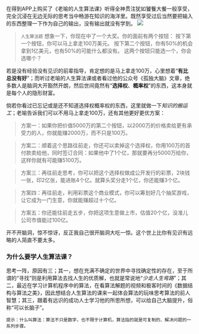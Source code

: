 
在得到APP上购买了《老喻的人生算法课》听得全神贯注犹如饕餮大餐一般享受，完全沉浸在无边无际的思考当中畅游在知识的海洋里。既然享受过后当然要把输入的东西整理一下作为自己的输出，没有输出就没有学到。
![](https://upload-images.jianshu.io/upload_images/3061147-7cc96465bac18809.png?imageMogr2/auto-orient/strip%7CimageView2/2/w/1240)

> `人生算法题`
>想象一下，你现在中了一个大奖。你的面前有两个按钮：
>按下第一个按钮，你可以马上拿走100万美元。
>按下第二个按钮，你有50%的机会拿到1亿美元，也有50%的可能什么都没有。
>这两个按钮只能选一个，你会选哪个？

若是没有经验没有见识的前辈指导，肯定想的是马上拿走100万，心里想着“**有比总没有好**”；而听过老喻的人生算法课或者看过他的公众号《孤独大脑》文章，绝多数人是脑洞大开豁然开朗，然后世间竟然有“**选择权**、**概率权**”的东西，这本身就是每个人的隐形财富。

倘若你看过已忘记或是还不知道选择权概率权的东西，这里就做一下*知识的搬运工*；老喻告诉我们可以不用马上拿走100万，还有其他更好更优方案：
> 方案一：如果你把价值5000万的第二个按钮，以2000万的价格卖给更有承受力的人，你就能赚2000万，而不只是100万。

> 方案二：顺着这个思路往前走，你还可以卖掉这个选择权，你用100万的首付款卖给他，同时签订合同：如果他中了1个亿，那就要再分5000万给你，这样你就有可能赚5100万。

> 方案三：再往前走思考，你可以把这个选择权做成公开发行的彩票，2块钱一张，印2亿张，能进账4个亿。就算头奖分走1个亿，你还能赚3个亿。

> 方案四：再往前走，利用彩票这个商业模式，你可以筹划好几个抽奖游戏，让它成为一门生意，你就能赚超过十个亿。

> 方案五：你还能往前走五步，你把这项生意做上市，估值20个亿，没准儿公司市值能过100亿。

开不开脑洞，惊不惊讶，反正我自己很开脑洞大吃一惊。这个世上比你有见识有远略的人简直不要太多。

### 为什么要学人生算法课？
思考一阵，原因有三；其一，想在充满不确定的世界中寻找确定性的存在，至于所谓的“寻找”则是利用算法去找人生的优质解，也就是常说地“*少走人生弯路*”；其二，最近在学习计算机程序中的算法，在看算法解题的视频和极客时间的《数据结构与算法之美》，因此想结合人生算法的课来一起体会算法的玩味思考算法的前人智慧；其三，跟着有远识的成功人士学习他的所思所想，可以给自己大脑提升，俗称“可以长脑子”。

`提示：什么叫算法：算法不只是数学，也不限于计算机，算法指的就是可复制的、解决问题的一系列步骤。`
